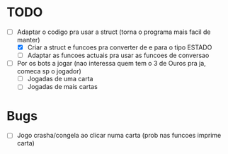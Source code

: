 # TODO
-[ ] Adaptar o codigo pra usar a struct (torna o programa mais facil de manter)
    -[X] Criar a struct e funcoes pra converter de e para o tipo ESTADO
    -[ ] Adaptar as funcoes actuais pra usar as funcoes de conversao
-[ ] Por os bots a jogar (nao interessa quem tem o 3 de Ouros pra ja, comeca sp o jogador)
    -[ ] Jogadas de uma carta
    -[ ] Jogadas de mais cartas

# Bugs
-[ ] Jogo crasha/congela ao clicar numa carta (prob nas funcoes imprime carta)
